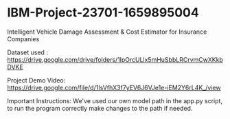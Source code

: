 # IBM-Project-23701-1659895004
Intelligent Vehicle Damage Assessment &amp; Cost Estimator for Insurance Companies

Dataset used : https://drive.google.com/drive/folders/1lpOrcULlx5mHuSbbLRCrvmCwXKkbDVKE

Project Demo Video: https://drive.google.com/file/d/1IsVfhX3f7yEV6J6VJe1e-iEM2Y6rL4K_/view

Important Instructions: We've used our own model path in the app.py script, to run the program correctly make changes to the path if needed.
